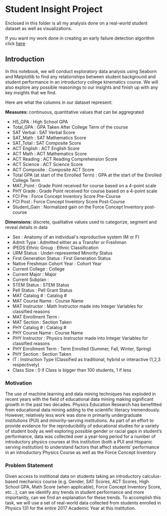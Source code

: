 # Student Insight Project

Enclosed in this folder is all my analysis done on a real-world student dataset as well as visualizations. 

If you want my work done in creating an early failure detection algorithm click [here](https://github.com/darwin-a/Programming_Projects/blob/master/Python/Predicting_Student_Success/Machine%20Learning%20Algorithm%20for%20Student%20Scores%20-%20CPP%20Research.ipynb)

## Introduction

In this notebook, we will conduct exploratory data analysis using Seaborn and Matplotlib to find any relationships between student background and student performance in an introductory college kinematics course. We will also explore any possible reasonings to our insights and finish up with any key insights that we find. 

Here are what the columns in our dataset represent:

**Measures:** continuous, quantitative values that can be aggregrated
* HS_GPA : High School GPA                                       
* Total_GPA : GPA Taken After College Term of the course                                   
* SAT Verbal : SAT Verbal Score                                 
* SAT_Math : SAT Mathematics Score                                    
* SAT_Total : SAT Composite Score                                   
* ACT English : ACT English Score                                 
* ACT Math : ACT Mathematics Score                                    
* ACT Reading : ACT Reading Comprehension Score                                  
* ACT Science : ACT Science Score                                 
* ACT Composite : Composite ACT Score                                
* Total GPA (at start of the Enrolled Term) : GPA at the start of the Enrolled College Term
* MAT_Point : Grade Point received for course based on a 4-point scale
* PHY Grade : Grade Point received for course based on a 4-point scale                                    
* FCI Pre : Force Concept Inventory Score Pre-Course                                      
* FCI Post : Force Concept Inventory Score Post-Course
* Student_Gain : Normalized gain on the Force Concept Inventory post-course

**Dimensions:** discrete, qualitative values used to categorize, segment and reveal details in data
* Sex : Anatomy of an individual's reproductive system (M or F)
* Admit Type : Admitted either as a Transfer or Freshman
* IPEDS Ethnic Group : Ethnic Classification
* URM Status : Under-represented Minority Status                             
* First Generation Status : First Generation Status                   
* Native Freshman Cohort Year : Cohort Year              
* Current College : College                              
* Current Major : Major                               
* Current Subplan :                               
* STEM Status : STEM Status                                 
* Pell Status : Pell Grant Status
* MAT Catalog # : Catalog #                                
* MAT Course Name : Course Name                            
* MAT Instructor : Math Instructor made into Integer Variables for classified reasons                              
* MAT Enrollment Term :                          
* MAT Section : Section Taken
* PHY Catalog # : Catalog #                                
* PHY Course Name : Course Name                              
* PHY Instructor : Physics Instructor made into Integer Variables for classified reasons                              
* PHY Enrollment Term : Term Enrolled (Summer, Fall, Winter, Spring)                          
* PHY Section : Section Taken       
* IT : Instruction Type (Classified as traditional, hybrid or interactive (1,2,3 respectively)
* Class Size : 0 if Class is bigger than 100 students, 1 if less

### Motivation

The use of machine learning and data mining techniques has exploded in recent years with the field of educational data mining making significant growth in the past two decades. Physics Education Research has benefitted from educational data mining adding to the scientific literacy tremendously. However, relatively less work was done in primarily undergraduate institutions (PUI) and minority-serving institutions. As part of an effort to provide evidence for the reproducibility of educational studies for a variety of student body as well exploring possible gender or racial gaps in student’s performance, data was collected over a year-long period for a number of introductory physics courses at this institution (both a PUI and Hispanic serving institution) to understand factors that affect students’ performance in an introductory Physics Course as well as the Force Concept Inventory

### Problem Statement

Given access to institional data on students taking an introductory calculus-based mechanics course (e.g. Gender, SAT Scores, ACT Scores, High School GPA, Math Score (when applicable), Force Concept Inventory Score, etc...), can we identify any trends in student performance and more importantly, can we find an explanation for these trends. To accomplish this task, we will use a set of real-world data collected from students enrolled in Physics 131 for the entire 2017 Academic Year at this institution.